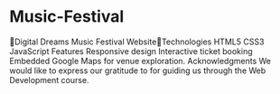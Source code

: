 # Music-Festival
🎺Digital Dreams Music Festival Website🎷Technologies HTML5 CSS3 JavaScript Features Responsive design Interactive ticket booking Embedded Google Maps for venue exploration. Acknowledgments We would like to express our gratitude to  for guiding us through the Web Development course.
